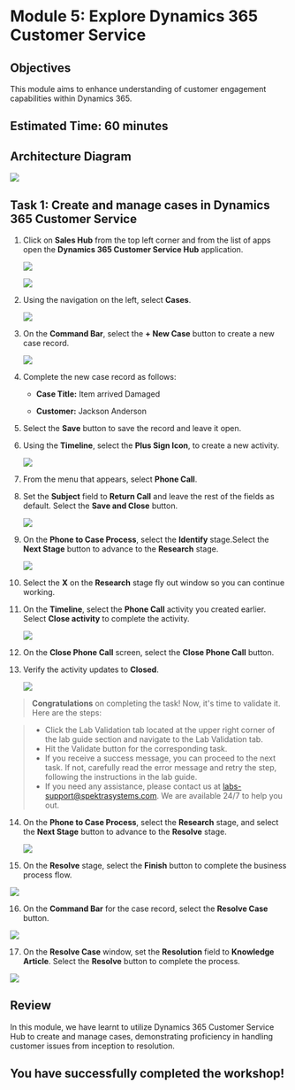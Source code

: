 # Module 5: Explore Dynamics 365 Customer Service

## Objectives

This module aims to enhance understanding of customer engagement capabilities within Dynamics 365.

## Estimated Time: 60 minutes

## Architecture Diagram

   ![](./media/mod4.png)

## Task 1: Create and manage cases in Dynamics 365 Customer Service

1. Click on **Sales Hub** from the top left corner and from the list of apps open the **Dynamics 365 Customer Service Hub** application.

   ![](./media/pp48.png)

   ![](./media/pp49.png)

1. Using the navigation on the left, select **Cases**.

   ![](./media/pp50.png)

1.  On the **Command Bar**, select the **+ New Case** button to create a new case record.

    ![](./media/pp51.png)

1.  Complete the new case record as follows:

	- **Case Title:** Item arrived Damaged 

	- **Customer:** Jackson Anderson

1.  Select the **Save** button to save the record and leave it open. 

1.  Using the **Timeline**, select the **Plus Sign Icon**, to create a new activity. 

    ![](./media/pp52.png)

1.  From the menu that appears, select **Phone Call**.

1.  Set the **Subject** field to **Return Call** and leave the rest of the fields as default. Select the **Save and Close** button.

    ![](./media/pp53.png)

1. On the **Phone to Case Process**, select the **Identify** stage.Select the **Next Stage** button to advance to the **Research** stage.

    ![](./media/pp54.png)

1. Select the **X** on the **Research** stage fly out window so you can continue working. 

1. On the **Timeline**, select the **Phone Call** activity you created earlier. Select **Close activity** to complete the activity. 

   ![](./media/pp55.png)

1. On the **Close Phone Call** screen, select the **Close Phone Call** button. 

1. Verify the activity updates to **Closed**. 

   ![](./media/pp56.png)

>**Congratulations** on completing the task! Now, it's time to validate it. Here are the steps:

 > - Click the Lab Validation tab located at the upper right corner of the lab guide section and navigate to the Lab Validation tab.
 > - Hit the Validate button for the corresponding task.
 > - If you receive a success message, you can proceed to the next task. If not, carefully read the error message and retry the step, following the instructions in the lab guide.
 > - If you need any assistance, please contact us at labs-support@spektrasystems.com. We are available 24/7 to help you out.

<validation step="ae24efd7-832c-441b-9767-bc114d8c10cc" />

14. On the **Phone to Case Process**, select the **Research** stage, and select the **Next Stage** button to advance to the **Resolve** stage.

    ![](./media/pp57.png)

15. On the **Resolve** stage, select the **Finish** button to complete the business process flow. 

   ![](./media/pp58.png)

16. On the **Command Bar** for the case record, select the **Resolve Case** button. 

   ![](./media/pp59.png)

17. On the **Resolve Case** window, set the **Resolution** field to **Knowledge Article**. Select the **Resolve** button to complete the process. 

   ![](./media/pp60.png)


## Review

 In this module, we have learnt to utilize Dynamics 365 Customer Service Hub to create and manage cases, demonstrating proficiency in handling customer issues from inception to resolution. 

## You have successfully completed the workshop!
